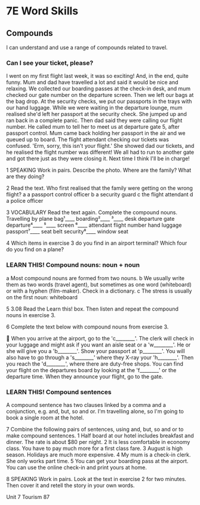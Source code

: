 # 7E Word Skills

## Compounds

I can understand and use a range of compounds related to travel.

### Can I see your ticket, please?

I went on my first flight last week, it was so exciting! And, in the end, quite funny. Mum and dad have travelled a lot and said it would be nice and relaxing. We collected our boarding passes at the check-in desk, and mum checked our gate number on the departure screen. Then we left our bags at the bag drop. At the security checks, we put our passports in the trays with our hand luggage. While we were waiting in the departure lounge, mum realised she'd left her passport at the security check. She jumped up and ran back in a complete panic. Then dad said they were calling our flight number. He called mum to tell her to meet us at departure gate 5, after passport control. Mum came back holding her passport in the air and we queued up to board. The flight attendant checking our tickets was confused. 'Erm, sorry, this isn't your flight.' She showed dad our tickets, and he realised the flight number was different! We all had to run to another gate and got there just as they were closing it. Next time I think I'll be in charge!

1 SPEAKING Work in pairs. Describe the photo. Where are the family? What are they doing?

2 Read the text. Who first realised that the family were getting on the wrong flight?
a a passport control officer
b a security guard
c the flight attendant
d a police officer

3 VOCABULARY Read the text again. Complete the compound nouns.
Travelling by plane
bag¹____
boarding²____
³____ desk
departure gate
departure⁴____
⁵____ screen
⁶____ attendant
flight number
hand luggage
passport⁷____
seat belt
security⁸____
window seat

4 Which items in exercise 3 do you find in an airport terminal? Which four do you find on a plane?

### LEARN THIS! Compound nouns: noun + noun
a Most compound nouns are formed from two nouns.
b We usually write them as two words (travel agent), but sometimes as one word (whiteboard) or with a hyphen (film-maker). Check in a dictionary.
c The stress is usually on the first noun: whiteboard

5 3.08 Read the Learn this! box. Then listen and repeat the compound nouns in exercise 3.

6 Complete the text below with compound nouns from exercise 3.

🛫
When you arrive at the airport, go to the 'c________'. The clerk will check in your luggage and might ask if you want an aisle seat or a 'w________'. He or she will give you a 'b________'. Show your passport at 'p________'. You will also have to go through a 's________' where they X-ray your 'h________'. Then you reach the 'd________', where there are duty-free shops. You can find your flight on the departures board by looking at the 'f________' or the departure time. When they announce your flight, go to the gate.

### LEARN THIS! Compound sentences
A compound sentence has two clauses linked by a comma and a conjunction, e.g. and, but, so and or.
I'm travelling alone, so I'm going to book a single room at the hotel.

7 Combine the following pairs of sentences, using and, but, so and or to make compound sentences.
1 Half board at our hotel includes breakfast and dinner. The rate is about $80 per night.
2 It is less comfortable in economy class. You have to pay much more for a first class fare.
3 August is high season. Holidays are much more expensive.
4 My mum is a check-in clerk. She only works part time.
5 You can get your boarding pass at the airport. You can use the online check-in and print yours at home.

8 SPEAKING Work in pairs. Look at the text in exercise 2 for two minutes. Then cover it and retell the story in your own words.

Unit 7 Tourism 87